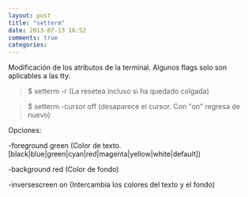 ```yaml
---
layout: post
title: "setterm"
date: 2013-07-13 16:52
comments: true
categories: 
---
```

Modificación de los atributos de la terminal. Algunos flags solo son aplicables a las tty. 

>$ setterm -r   (La resetea incluso si ha quedado colgada) 

>$ setterm -cursor off (desaparece el cursor. Con "on" regresa de nuevo) 

Opciones: 

-foreground green (Color de texto. [black|blue|green|cyan|red|magenta|yellow|white|default]) 

-background red  (Color de fondo) 

-inversescreen on (Intercambia los colores del texto y el fondo) 

